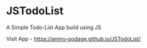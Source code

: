 # JSTodoList
A Simple Todo-List App build using JS

Visit App - https://amiru-godage.github.io/JSTodoList/
